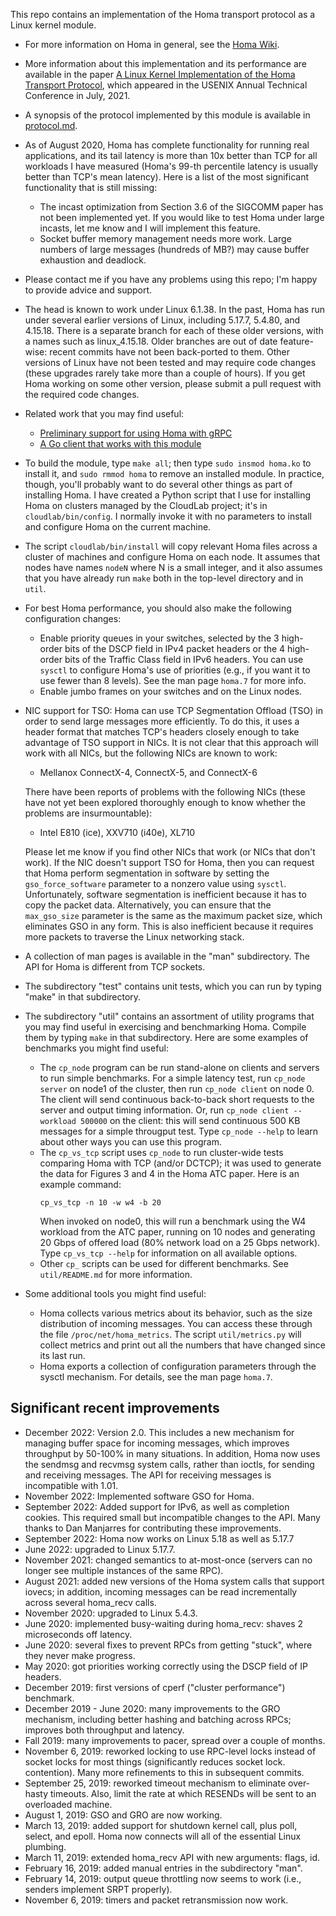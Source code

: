 This repo contains an implementation of the Homa transport protocol as a Linux kernel module.

- For more information on Homa in general, see the [Homa
  Wiki](https://homa-transport.atlassian.net/wiki/spaces/HOMA).

- More information about this implementation and its performance are available in
  the paper [A Linux Kernel Implementation of the Homa Transport
  Protocol](https://www.usenix.org/system/files/atc21-ousterhout.pdf),
  which appeared in the USENIX Annual Technical Conference in July, 2021.

- A synopsis of the protocol implemented by this module is available in
  [protocol.md](https://github.com/PlatformLab/HomaModule/blob/master/protocol.md).

- As of August 2020, Homa has complete functionality for running real applications,
  and its tail latency is more than 10x better than TCP for all workloads I have
  measured (Homa's 99-th percentile latency is usually better than TCP's mean
  latency). Here is a list of the most significant functionality that is still
  missing:
  - The incast optimization from Section 3.6 of the SIGCOMM paper has not
    been implemented yet. If you would like to test Homa under large incasts,
    let me know and I will implement this feature.
  - Socket buffer memory management needs more work. Large numbers of large
    messages (hundreds of MB?) may cause buffer exhaustion and deadlock.

 - Please contact me if you have any problems using this repo; I'm happy to
   provide advice and support.

- The head is known to work under Linux 6.1.38. In the past, Homa has
  run under several earlier versions of Linux, including 5.17.7,
  5.4.80, and 4.15.18. There is a separate branch for each of these
  older versions, with a names such as linux_4.15.18. Older branches are
  out of date feature-wise: recent commits have not been back-ported to them.
  Other versions of Linux have not been tested and
  may require code changes (these upgrades rarely take more than a couple
  of hours). If you get Homa working on some other version, please submit a
  pull request with the required code changes.

- Related work that you may find useful:
  - [Preliminary support for using Homa with gRPC](https://github.com/PlatformLab/grpc_homa)
  - [A Go client that works with this module](https://github.com/dpeckett/go-homa)

- To build the module, type `make all`; then type `sudo insmod homa.ko` to install
  it, and `sudo rmmod homa` to remove an installed module. In practice, though,
  you'll probably want to do several other things as part of installing Homa.
  I have created a Python script that I use for installing Homa on clusters
  managed by the CloudLab project; it's in `cloudlab/bin/config`. I normally
  invoke it with no parameters to install and configure Homa on the current
  machine.

- The script `cloudlab/bin/install` will copy relevant Homa files
  across a cluster of machines and configure Homa on each node. It assumes
  that nodes have names `nodeN` where N is a small integer, and it also
  assumes that you have already run `make` both in the top-level directory and
  in `util`.

- For best Homa performance, you should also make the following configuration
  changes:
  - Enable priority queues in your switches, selected by the 3
    high-order bits of the DSCP field in IPv4 packet headers or the 4
    high-order bits of the Traffic Class field in IPv6 headers.
    You can use `sysctl` to configure Homa's use of
    priorities (e.g., if you want it to use fewer than 8 levels). See the man
    page `homa.7` for more info.
  - Enable jumbo frames on your switches and on the Linux nodes.

- NIC support for TSO: Homa can use TCP Segmentation Offload (TSO) in order
  to send large messages more efficiently. To do this, it uses a header format
  that matches TCP's headers closely enough to take advantage of TSO support in NICs.
  It is not clear that this approach will work with all NICs, but the following
  NICs are known to work:
  - Mellanox ConnectX-4, ConnectX-5, and ConnectX-6

  There have been reports of problems with the following NICs (these have not
  yet been explored thoroughly enough to know whether the problems are
  insurmountable):
  - Intel E810 (ice), XXV710 (i40e), XL710

  Please let me know if you find other NICs that work (or NICs that don't work).
  If the NIC doesn't support TSO for Homa, then you can request that Homa
  perform segmentation in software by setting the `gso_force_software` parameter
  to a nonzero value using `sysctl`. Unfortunately, software segmentation
  is inefficient because it has to copy the packet data. Alternatively,
  you can ensure that the `max_gso_size` parameter is the same as the maximum
  packet size, which eliminates GSO in any form. This is also inefficient
  because it requires more packets to traverse the Linux networking stack.

- A collection of man pages is available in the "man" subdirectory. The API for
  Homa is different from TCP sockets.

- The subdirectory "test" contains unit tests, which you can run by typing
  "make" in that subdirectory.

- The subdirectory "util" contains an assortment of utility programs that
  you may find useful in exercising and benchmarking Homa. Compile them by typing
  `make` in that subdirectory. Here are some examples of benchmarks you might
  find useful:
  - The `cp_node` program can be run stand-alone on clients and servers to run
    simple benchmarks. For a simple latency test, run `cp_node server` on node1 of
    the cluster, then run `cp_node client` on node 0. The client will send
    continuous back-to-back short requests to the server and output timing
    information. Or, run `cp_node client --workload 500000` on the client:
    this will send continuous 500 KB messages for a simple througput test.
    Type `cp_node --help` to learn about other ways you can use this program.
  - The `cp_vs_tcp` script uses `cp_node` to run cluster-wide tests comparing
    Homa with TCP (and/or DCTCP); it was used to generate the data for
    Figures 3 and 4 in the Homa ATC paper. Here is an example command:
    ```
    cp_vs_tcp -n 10 -w w4 -b 20
    ```
    When invoked on node0, this will run a benchmark using the W4 workload
    from the ATC paper,
    running on 10 nodes and generating 20 Gbps of offered load (80%
    network load on a 25 Gbps network). Type `cp_vs_tcp --help` for
    information on all available options.
  - Other `cp_` scripts can be used for different benchmarks.
    See `util/README.md` for more information.

 - Some additional tools you might find useful:
   - Homa collects various metrics about its behavior, such as the size
     distribution of incoming messages. You can access these through the
     file `/proc/net/homa_metrics`. The script `util/metrics.py` will
     collect metrics and print out all the numbers that have changed
     since its last run.
   - Homa exports a collection of configuration parameters through the
     sysctl mechanism. For details, see the man page `homa.7`.

## Significant recent improvements
- December 2022: Version 2.0. This includes a new mechanism for managing
  buffer space for incoming messages, which improves throughput by
  50-100% in many situations. In addition, Homa now uses the sendmsg
  and recvmsg system calls, rather than ioctls, for sending and receiving
  messages. The API for receiving messages is incompatible with 1.01.
- November 2022: Implemented software GSO for Homa.
- September 2022: Added support for IPv6, as well as completion cookies.
  This required small but incompatible changes to the API.
  Many thanks to Dan Manjarres for contributing these
  improvements.
- September 2022: Homa now works on Linux 5.18 as well as 5.17.7
- June 2022: upgraded to Linux 5.17.7.
- November 2021: changed semantics to at-most-once (servers can no
  longer see multiple instances of the same RPC).
- August 2021: added new versions of the Homa system calls that
  support iovecs; in addition, incoming messages can be read
  incrementally across several homa_recv calls.
- November 2020: upgraded to Linux 5.4.3.
- June 2020: implemented busy-waiting during homa_recv: shaves 2
  microseconds off latency.
- June 2020: several fixes to prevent RPCs from getting "stuck",
  where they never make progress.
- May 2020: got priorities working correctly using the DSCP field
  of IP headers.
- December 2019: first versions of cperf ("cluster performance")
  benchmark.
- December 2019 - June 2020: many improvements to the GRO mechanism,
  including better hashing and batching across RPCs; improves both
  throughput and latency.
- Fall 2019: many improvements to pacer, spread over a couple of months.
- November 6, 2019: reworked locking to use RPC-level locks instead of
  socket locks for most things (significantly reduces socket lock.
  contention). Many more refinements to this in subsequent commits.
- September 25, 2019: reworked timeout mechanism to eliminate over-hasty
  timeouts. Also, limit the rate at which RESENDs will be sent to an
  overloaded machine.
- August 1, 2019: GSO and GRO are now working.
- March 13, 2019: added support for shutdown kernel call, plus poll, select,
  and epoll. Homa now connects will all of the essential Linux plumbing.
- March 11, 2019: extended homa_recv API with new arguments: flags, id.
- February 16, 2019: added manual entries in the subdirectory "man".
- February 14, 2019: output queue throttling now seems to work (i.e., senders
  implement SRPT properly).
- November 6, 2019: timers and packet retransmission now work.
